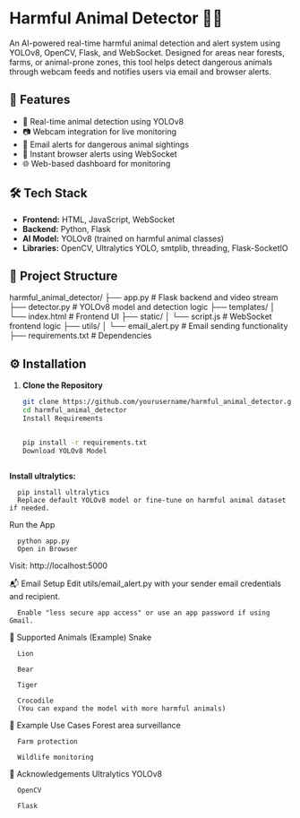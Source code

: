 # Harmful Animal Detector 🐍🦁

An AI-powered real-time harmful animal detection and alert system using YOLOv8, OpenCV, Flask, and WebSocket. Designed for areas near forests, farms, or animal-prone zones, this tool helps detect dangerous animals through webcam feeds and notifies users via email and browser alerts.

## 🔧 Features

- 🧠 Real-time animal detection using YOLOv8
- 📷 Webcam integration for live monitoring
- 📩 Email alerts for dangerous animal sightings
- 🔔 Instant browser alerts using WebSocket
- 🌐 Web-based dashboard for monitoring

## 🛠️ Tech Stack

- **Frontend:** HTML, JavaScript, WebSocket
- **Backend:** Python, Flask
- **AI Model:** YOLOv8 (trained on harmful animal classes)
- **Libraries:** OpenCV, Ultralytics YOLO, smtplib, threading, Flask-SocketIO

## 📁 Project Structure

harmful_animal_detector/
├── app.py # Flask backend and video stream
├── detector.py # YOLOv8 model and detection logic
├── templates/
│ └── index.html # Frontend UI
├── static/
│ └── script.js # WebSocket frontend logic
├── utils/
│ └── email_alert.py # Email sending functionality
├── requirements.txt # Dependencies


## ⚙️ Installation

1. **Clone the Repository**
   ```bash
   git clone https://github.com/yourusername/harmful_animal_detector.git
   cd harmful_animal_detector
   Install Requirements


   pip install -r requirements.txt
   Download YOLOv8 Model



**Install ultralytics:**
   
      pip install ultralytics
      Replace default YOLOv8 model or fine-tune on harmful animal dataset if needed.

Run the App

      
      python app.py
      Open in Browser

Visit: http://localhost:5000

📬 Email Setup
      Edit utils/email_alert.py with your sender email credentials and recipient.
      
      Enable "less secure app access" or use an app password if using Gmail.

📸 Supported Animals (Example)
      Snake
      
      Lion
      
      Bear
      
      Tiger
      
      Crocodile
      (You can expand the model with more harmful animals)
   
   🧪 Example Use Cases
      Forest area surveillance
      
      Farm protection
      
      Wildlife monitoring

🙌 Acknowledgements
      Ultralytics YOLOv8
      
      OpenCV
      
      Flask
